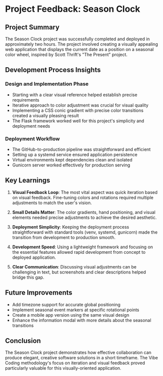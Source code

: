 # Project Feedback: Season Clock

## Project Summary
The Season Clock project was successfully completed and deployed in approximately two hours. The project involved creating a visually appealing web application that displays the current date as a position on a seasonal color wheel, inspired by Scott Thrift's "The Present" project.

## Development Process Insights

### Design and Implementation Phase
- Starting with a clear visual reference helped establish precise requirements
- Iterative approach to color adjustment was crucial for visual quality
- Implementing a CSS conic gradient with precise color transitions created a visually pleasing result
- The Flask framework worked well for this project's simplicity and deployment needs

### Deployment Workflow
- The GitHub-to-production pipeline was straightforward and efficient
- Setting up a systemd service ensured application persistence
- Virtual environments kept dependencies clean and isolated
- Gunicorn server worked effectively for production serving

## Key Learnings

1. **Visual Feedback Loop**: The most vital aspect was quick iteration based on visual feedback. Fine-tuning colors and rotations required multiple adjustments to match the user's vision.

2. **Small Details Matter**: The color gradients, hand positioning, and visual elements needed precise adjustments to achieve the desired aesthetic.

3. **Deployment Simplicity**: Keeping the deployment process straightforward with standard tools (venv, systemd, gunicorn) made the transition from development to production smooth.

4. **Development Speed**: Using a lightweight framework and focusing on the essential features allowed rapid development from concept to deployed application.

5. **Clear Communication**: Discussing visual adjustments can be challenging in text, but screenshots and clear descriptions helped bridge this gap.

## Future Improvements

- Add timezone support for accurate global positioning
- Implement seasonal event markers at specific rotational points
- Create a mobile app version using the same visual design
- Enhance the information modal with more details about the seasonal transitions

## Conclusion

The Season Clock project demonstrates how effective collaboration can produce elegant, creative software solutions in a short timeframe. The Vibe Coding methodology's focus on iteration and visual feedback proved particularly valuable for this visually-oriented application.